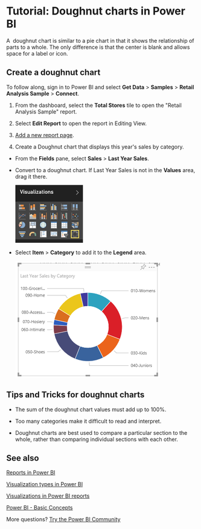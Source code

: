 ﻿<properties
   pageTitle="Tutorial: Doughnut charts in Power BI"
   description="Tutorial: Doughnut charts in Power BI"
   services="powerbi"
   documentationCenter=""
   authors="mihart"
   manager="mblythe"
   backup=""
   editor=""
   tags=""
   qualityFocus="no"
   qualityDate=""/>

<tags
   ms.service="powerbi"
   ms.devlang="NA"
   ms.topic="article"
   ms.tgt_pltfrm="NA"
   ms.workload="powerbi"
   ms.date="11/15/2016"
   ms.author="mihart"/>

# Tutorial: Doughnut charts in Power BI

A  doughnut chart is similar to a pie chart in that it shows the relationship of parts to a whole. The only difference is that the center is blank and allows space for a label or icon.

## Create a doughnut chart

To follow along, sign in to Power BI and select **Get Data** \> **Samples** \> **Retail Analysis Sample** \> **Connect**. 

1. From the dashboard, select the **Total Stores** tile to open the "Retail Analysis Sample" report.

2. Select **Edit Report** to open the report in Editing View.

3. [Add a new report page](powerbi-service-add-a-page-to-a-report.md).

4. Create a Doughnut chart that displays this year's sales by category.

  - From the **Fields** pane, select **Sales** \> **Last Year Sales**.

  - Convert to a doughnut chart. If Last Year Sales is not in the **Values** area, drag it there.

    ![](media/powerbi-service-tutorial-doughnut-charts/convertDonut.png)

  - Select **Item** \> **Category** to add it to the **Legend** area. 

    ![](media/powerbi-service-tutorial-doughnut-charts/doughnutTutorial.png)

## Tips and Tricks for doughnut charts

-   The sum of the doughnut chart values must add up to 100%.

-   Too many categories make it difficult to read and interpret.

-   Doughnut charts are best used to compare a particular section to the whole, rather than comparing individual sections with each other. 

## See also

[Reports in Power BI](powerbi-service-reports.md)

[Visualization types in Power BI](powerbi-service-visualization-types-for-reports-and-q-and-a.md)

[Visualizations in Power BI reports](powerbi-service-visualizations-for-reports.md)

[Power BI - Basic Concepts](powerbi-service-basic-concepts.md)

More questions? [Try the Power BI Community](http://community.powerbi.com/)

